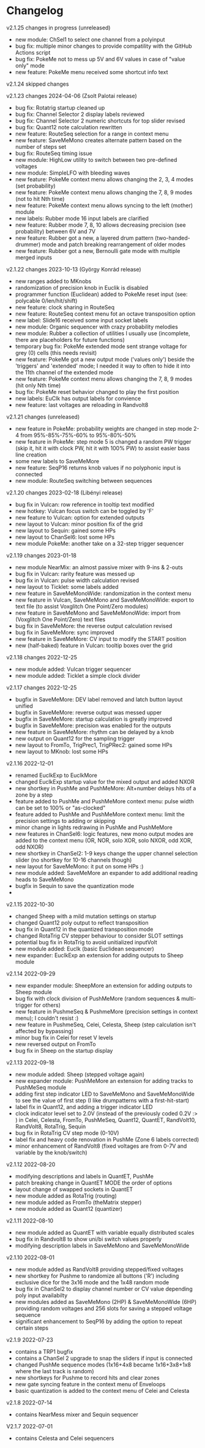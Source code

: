 # Changelog

v2.1.25 changes in progress (unreleased)
- new module: ChSel1 to select one channel from a polyinput
- bug fix: multiple minor changes to provide compatility with the GitHub Actions script
- bug fix: PokeMe not to mess up 5V and 6V values in case of "value only" mode
- new feature: PokeMe menu received some shortcut info text

v2.1.24 skipped changes

v2.1.23 changes 2024-04-06 (Zsolt Palotai release)
- bug fix: Rotatrig startup cleaned up
- bug fix: Channel Selector 2 display labels reviewed
- bug fix: Channel Selector 2 numeric shortcuts for top slider revised
- bug fix: Quant12 note calculation rewritten
- new feature: RouteSeq selection for a range in context menu
- new feature: SaveMeMono creates alternate pattern based on the number of steps set
- bug fix: RouteSeq timing issue
- new module: HighLow utility to switch between two pre-defined voltages
- new module: SimpleLFO with bleeding waves
- new feature: PokeMe context menu allows changing the 2, 3, 4 modes (set probability)
- new feature: PokeMe context menu allows changing the 7, 8, 9 modes (not to hit Nth time)
- new feature: PokeMe context menu allows syncing to the left (mother) module 
- new labels: Rubber mode 16 input labels are clarified
- new feature: Rubber mode 7, 8, 10 allows decreasing precision (see probability) between 6V and 7V
- new feature: Rubber got a new, a layered drum pattern (two-handed-drummer) mode and patch breaking rearrangement of older modes
- new feature: Rubber got a new, Bernoulli gate mode with multiple merged inputs

v2.1.22 changes 2023-10-13 (György Konrád release)
- new ranges added to MKnobs
- randomization of precision knob in Euclik is disabled
- programmer function (Euclidean) added to PokeMe reset input (see: polycable 0/len/hit/shift)
- new feature: clock sharing in RouteSeq 
- new feature: RouteSeq context menu fot an octave transposition option 
- new label: Slide16 received some input socket labels
- new module: Organic sequencer with crazy probability melodies
- new module: Rubber a collection of utilities I usually use (incomplete, there are placeholders for future functions)
- temporary bug fix: PokeMe extended mode sent strange voltage for grey (0) cells (this needs revisit)
- new feature: PokeMe got a new output mode ('values only') beside the 'triggers' and 'extended' mode; I needed it way to often to hide it into the 11th channel of the extended mode
- new feature: PokeMe context menu allows changing the 7, 8, 9 modes (hit only Nth time)
- bug fix: PokeMe reset behavior changed to play the first position
- new labels: EuClk has output labels for convience
- new feature: last voltages are reloading in Randvolt8

v2.1.21 changes (unreleased)
- new feature in PokeMe: probability weights are changed in step mode 2-4 from 95%-85%-75%-60% to 95%-80%-50% 
- new feature in PokeMe: step mode 5 is changed a random PW trigger (skip it, hit it with clock PW, hit it with 100% PW) to assist easier bass line creation
- some new labels to SaveMeMore 
- new feature: SeqP16 returns knob values if no polyphonic input is connected
- new module: RouteSeq switching between sequences

v2.1.20 changes 2023-02-18 (Libényi release)
- bug fix in Vulcan: row reference in tooltip text modified
- new hotkey: Vulcan focus switch can be toggled by 'F'
- new feature to Vulcan: option for extended outputs
- new layout to Vulcan: minor position fix of the grid
- new layout to Sequin: gained some HPs
- new layout to ChanSel6: lost some HPs
- new module PokeMe: another take on a 32-step trigger sequencer

v2.1.19 changes 2023-01-18
- new module NearMix: an almost passive mixer with 9-ins & 2-outs
- bug fix in Vulcan: rarity feature was messed up
- bug fix in Vulcan: pulse width calculation revised
- new layout to Ticklet: some labels added
- new feature in SaveMeMonoWide: randomization in the context menu
- new feature in Vulcan, SaveMeMono and SaveMeMonoWide: export to text file (to assist Voxglitch One Point/Zero modules)
- new feature in SaveMeMono and SaveMeMonoWide: import from (Voxglitch One Point/Zero) text files
- bug fix in SaveMeMore: the reverse output calculation revised
- bug fix in SaveMeMore: sync improved
- new feature in SaveMeMore: CV input to modify the START position
- new (half-baked) feature in Vulcan: tooltip boxes over the grid

v2.1.18 changes  2022-12-25
- new module added: Vulcan trigger sequencer
- new module added: Ticklet a simple clock divider

v2.1.17 changes 2022-12-25
- bugfix in SaveMeMore: DEV label removed and latch button layout unified
- bugfix in SaveMeMore: reverse output was messed upper
- bugfix in SaveMeMore: startup calculation is greatly improved
- bugfix in SaveMeMore: precision was enabled for the outputs
- new feature in SaveMeMore: rhythm can be delayed by a knob
- new output on Quant12 for the sampling trigger
- new layout to FromTo, TrigPrec1, TrigPRec2: gained some HPs
- new layout to MKnob: lost some HPs

v2.1.16 2022-12-01
- renamed EuclkExp to EuclkMore
- changed EuclkExp startup value for the mixed output and added NXOR
- new shortkey in PushMe and PushMeMore: Alt+number delays hits of a zone by a step
- feature added to PushMe and PushMeMore context menu: pulse width can be set to 100% or "as-clocked"
- feature added to PushMe and PushMeMore context menu: limit the precision settings to adding or skipping
- minor change in lights redrawing in PushMe and PushMeMore
- new features in ChanSel6: logic features, new mono output modes are added to the context menu (OR, NOR, solo XOR, solo NXOR, odd XOR, odd NXOR)
- new shortkey in ChanSel2: 1-9 keys change the upper channel selection slider (no shortkey for 10-16 channels though)
- new layout for SaveMeMono: it put on some HPs :)
- new module added: SaveMeMore an expander to add additional reading heads to SaveMeMono
- bugfix in Sequin to save the quantization mode
- 
v2.1.15 2022-10-30
- changed Sheep with a mild mutation settings on startup 
- changed Quant12 poly output to reflect transposition
- bug fix in Quant12 in the quantized transposition mode
- changed RotaTrig CV stepper behaviour to consider SLOT settings
- potential bug fix in RotaTrig to avoid unitialized inputVolt
- new module added: Euclk (basic Euclidean sequencer)
- new expander: EuclkExp an extension for adding outputs to Sheep module

v2.1.14 2022-09-29
- new expander module: SheepMore an extension for adding outputs to Sheep module
- bug fix with clock division of PushMeMore (random sequences & multi-trigger for others)
- new feature in PushmeSeq & PushmeMore (precision settings in context menu); I couldn't resist :)
- new feature in PushmeSeq, Celei, Celesta, Sheep (step calculation isn't affected by bypassing)
- minor bug fix in Celei for reset V levels
- new reversed output on FromTo
- bug fix in Sheep on the startup display

v2.1.13 2022-09-18
- new module added: Sheep (stepped voltage again)
- new expander module: PushMeMore an extension for adding tracks to PushMeSeq module
- adding first step indicator LED to SaveMeMono and SaveMeMonoWide to see the value of first step (I like drumpatterns with a first-hit-start)
- label fix in Quant12, and adding a trigger indicator LED
- clock indicator level set to 2.0V (instead of the previously coded 0.2V :> ) in Celei, Celesta, FromTo, PushMeSeq, Quant12, QuantET, RandVolt10, RandVolt8, RotaTrig, Sequin
- bug fix in RotaTrig CV step mode (0-10V)
- label fix and heavy code renovation in PushMe (Zone 6 labels corrected)
- minor enhancement of RandVolt8 (fixed voltages are from 0-7V and variable by the knob/switch)

v2.1.12 2022-08-20
- modifying descriptions and labels in QuantET, PushMe
- patch breaking change in QuantET MODE the order of options
- layout change of swapped sockets in QuantET
- new module added as RotaTrig (routing)
- new module added as FromTo (theMatrix stepper)
- new module added as Quant12 (quantizer)

v2.1.11 2022-08-10
- new module added as QuantET with variable equally distributed scales
- bug fix in Randvolt8 to show uni/bi switch values properly
- modifying description labels in SaveMeMono and SaveMeMonoWide

v2.1.10 2022-08-01
- new module added as RandVolt8 providing stepped/fixed voltages 
- new shortkey for Pushme to randomize all buttons ('R') including exclusive dice for the 3x16 mode and the 1x48 random mode
- bug fix in ChanSel2 to display channel number or CV value depending poly input availabilty
- new modules added as SaveMeMono (2HP) & SaveMeMonoWide (6HP) providing random voltages and 256 slots for saving a stepped voltage sequence
- significant enhancement to SeqP16 by adding the option to repeat certain steps

v2.1.9 2022-07-23
- contains a TRP1 bugfix
- contains a ChanSel 2 upgrade to snap the sliders if input is connected
- changed PushMe sequence modes (1x16+4x8 became 1x16+3x8+1x8 where the last track is random)
- new shortkeys for Pushme to record hits and clear zones
- new gate syncing feature in the context menu of Enveloops
- basic quantization is added to the context menu of Celei and Celesta

v2.1.8 2022-07-14
- contains NearMess mixer and Sequin sequencer

V2.1.7 2022-07-01
- contains Celesta and Celei sequencers
